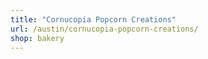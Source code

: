 ```yaml
---
title: "Cornucopia Popcorn Creations"
url: /austin/cornucopia-popcorn-creations/
shop: bakery
---
```


